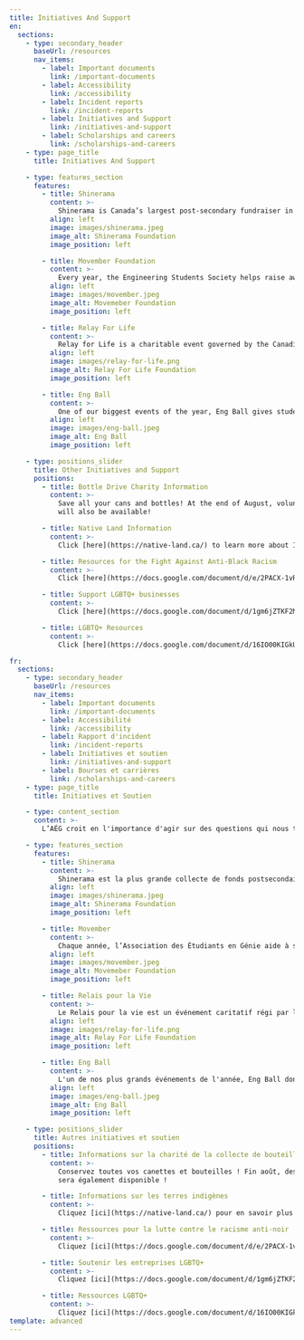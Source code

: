 ```yaml
---
title: Initiatives And Support
en:
  sections:
    - type: secondary_header
      baseUrl: /resources
      nav_items:
        - label: Important documents
          link: /important-documents
        - label: Accessibility
          link: /accessibility
        - label: Incident reports
          link: /incident-reports
        - label: Initiatives and Support
          link: /initiatives-and-support
        - label: Scholarships and careers
          link: /scholarships-and-careers
    - type: page_title
      title: Initiatives And Support

    - type: features_section
      features:
        - title: Shinerama
          content: >-
            Shinerama is Canada’s largest post-secondary fundraiser in support of Cystic Fibrosis Canada. Each year in the TUESDAY of 101 Week, 101ers, Guides, and Execs take part in fundraising events to support the cause. For more information about the charity, click [here](https://www.shinerama.ca).
          align: left
          image: images/shinerama.jpeg
          image_alt: Shinerama Foundation
          image_position: left

        - title: Movember Foundation
          content: >-
            Every year, the Engineering Students Society helps raise awareness and money of men's health issues, such as prostate cancer, testicular cancer, and men's suicide.
          align: left
          image: images/movember.jpeg
          image_alt: Movemeber Foundation
          image_position: left

        - title: Relay For Life
          content: >-
            Relay for Life is a charitable event governed by the Canadian Cancer Society (CCS). Our organization supports Canadians living with cancer by: funding cancer research, providing support services to cancer patients and their loved ones, and educating people on cancer prevention.
          align: left
          image: images/relay-for-life.png
          image_alt: Relay For Life Foundation
          image_position: left

        - title: Eng Ball
          content: >-
            One of our biggest events of the year, Eng Ball gives students a chance to dress up for a night while raising money for a local charity.
          align: left
          image: images/eng-ball.jpeg
          image_alt: Eng Ball
          image_position: left

    - type: positions_slider
      title: Other Initiatives and Support
      positions:
        - title: Bottle Drive Charity Information
          content: >-
            Save all your cans and bottles! At the end of August, volunteers will be picking up empty alcohol containers for donations to the Red Cross Red Crescent Movement’s humanitarian assistance in Palestine (to donate directly, check out this [red cross donation page](https://donate.redcross.ca/page/82879/donate/1?msclkid=c98b14d4b72312c17e1374146dae998b&utm_source=bing&utm_medium=cpc&utm_campaign=Emergencies%20-%20Gaza%20(EN)&utm_term=red%20cross%20gaza&utm_content=Gaza&locale=en-CA&_gl=1*13lqn2o*_ga*NDkyNjcyODU3LjE2M)). Contactless front door pickup will be available in and around Sandy Hill, and a designated pickup point at the University 
            will also be available!

        - title: Native Land Information
          content: >-
            Click [here](https://native-land.ca/) to learn more about Indigenous territories, treaties, and languages across the world. This link contains educational resources to correct the way that people speak about colonialism and indigeneity, and to encourage territory awareness in everyday speech and action.

        - title: Resources for the Fight Against Anti-Black Racism
          content: >-
            Click [here](https://docs.google.com/document/d/e/2PACX-1vRbrUnWPgRAiTCQhTrjHUsR5UJijofTSV_sNovPGP-kLpX9O7uDXksHngHSjzIP7YLxXn9ZRqCMwsVu/pub) to access a list of resources to actively participate in the fight against anti-black racism.

        - title: Support LGBTQ+ businesses
          content: >-
            Click [here](https://docs.google.com/document/d/1gm6jZTKF2MwNXOmQ9RzjTsUkw63BaVdgN3nNY8clhG4/edit) to access a list of LGBTQ+ community-owned businesses.

        - title: LGBTQ+ Resources
          content: >-
            Click [here](https://docs.google.com/document/d/16IO00KIGkUSRAl-oYnMU0XaCk6Xgws06tdR4d_MmnUI/edit) to access a list of resources for the LGBTQ+ community.

fr:
  sections:
    - type: secondary_header
      baseUrl: /resources
      nav_items:
        - label: Important documents
          link: /important-documents
        - label: Accessibilité
          link: /accessibility
        - label: Rapport d'incident
          link: /incident-reports
        - label: Initiatives et soutien
          link: /initiatives-and-support
        - label: Bourses et carrières
          link: /scholarships-and-careers
    - type: page_title
      title: Initiatives et Soutien

    - type: content_section
      content: >-
        L’AÉG croit en l'importance d'agir sur des questions qui nous tiennent à cœur. Cliquez ici pour en savoir plus sur les organismes de bienfaisance que nous soutenons et sur la façon dont vous pouvez nous aider à le faire d'une manière amusante et engagée !

    - type: features_section
      features:
        - title: Shinerama
          content: >-
            Shinerama est la plus grande collecte de fonds postsecondaire au Canada pour soutenir la fibrose kystique au Canada. Chaque année, le MARDI de la Semaine 101, les 101ers, les Guides et les membres de l’AÉG participent à des événements de collecte de fonds pour soutenir la cause. Pour plus d'informations sur l'organisme de bienfaisance, cliquez [ici](https://www.shinerama.ca).
          align: left
          image: images/shinerama.jpeg
          image_alt: Shinerama Foundation
          image_position: left

        - title: Movember
          content: >-
            Chaque année, l’Association des Étudiants en Génie aide à sensibiliser et à récolter des fonds pour les problèmes de la santé des hommes comme le cancer de prostate, le cancer des testicules, et le suicide des hommes. Plus d’information au sujet du charité Movember peut être trouvé [ici](https://ca.movember.com ).
          align: left
          image: images/movember.jpeg
          image_alt: Movemeber Foundation
          image_position: left

        - title: Relais pour la Vie
          content: >-
            Le Relais pour la vie est un événement caritatif régi par la Société canadienne du cancer (SCC). Notre organisation soutient les Canadiens vivant avec le cancer en : finançant la recherche sur le cancer, en offrant des services de soutien aux patients atteints de cancer et à leurs proches, et en éduquant les gens sur la prévention du cancer.
          align: left
          image: images/relay-for-life.png
          image_alt: Relay For Life Foundation
          image_position: left

        - title: Eng Ball
          content: >-
            L'un de nos plus grands événements de l'année, Eng Ball donne aux étudiants la chance de se déguiser pour une soirée tout en collectant des fonds pour un organisme de bienfaisance local.
          align: left
          image: images/eng-ball.jpeg
          image_alt: Eng Ball
          image_position: left

    - type: positions_slider
      title: Autres initiatives et soutien
      positions:
        - title: Informations sur la charité de la collecte de bouteilles
          content: >-
            Conservez toutes vos canettes et bouteilles ! Fin août, des volontaires viendront récupérer des bidons d'alcool vides pour les dons à l'aide humanitaire du Mouvement de la Croix-Rouge et du Croissant-Rouge en Palestine (pour faire un don directement, consultez cette [page de don de la croix rouge](https://donate.redcross.ca/page/82879/donate/1?msclkid=c98b14d4b72312c17e1374146dae998b&utm_source=bing&utm_medium=cpc&utm_campaign=Emergencies%20-%20Gaza%20(EN)&utm_term=red%20cross_%2gla&utm_campaign=Emergency%20-%20Gaza%20(EN)&utm_term=red%20cross_%2gla&UTm_C )). Le ramassage sans contact à la porte d'entrée sera disponible dans et autour de Sandy Hill, et un point de ramassage désigné à l'université
            sera également disponible !

        - title: Informations sur les terres indigènes
          content: >-
            Cliquez [ici](https://native-land.ca/) pour en savoir plus sur les territoires, les traités et les langues autochtones à travers le monde. Ce lien contient des ressources éducatives pour corriger la façon dont les gens parlent du colonialisme et de l'indigénéité, et pour encourager la prise de conscience du territoire dans le discours et l'action de tous les jours.

        - title: Ressources pour la lutte contre le racisme anti-noir
          content: >-
            Cliquez [ici](https://docs.google.com/document/d/e/2PACX-1vRbrUnWPgRAiTCQhTrjHUsR5UJijofTSV_sNovPGP-kLpX9O7uDXksHngHSjzIP7YLxXn9ZRqCMwsVu.pub) pour accéder à une liste de ressources pour lutter activement contre le racisme.

        - title: Soutenir les entreprises LGBTQ+
          content: >-
            Cliquez [ici](https://docs.google.com/document/d/1gm6jZTKF2MwNXOmQ9RzjTsUkw63BaVdgN3nNY8clhG4/edit) pour accéder à une liste d'entreprises appartenant à la communauté LGBTQ+.

        - title: Ressources LGBTQ+
          content: >-
            Cliquez [ici](https://docs.google.com/document/d/16IO00KIGkUSRAl-oYnMU0XaCk6Xgws06tdR4d_MmnUI/edit) pour accéder à une liste de ressources pour la communauté LGBTQ+.          
template: advanced
---
```


